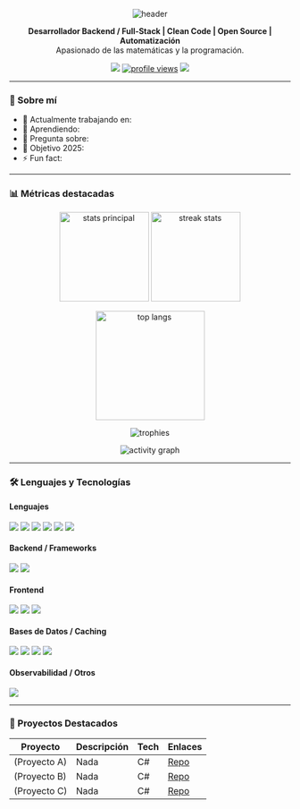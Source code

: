<p align="center">
  <img src="https://capsule-render.vercel.app/api?type=wave&color=0:064E3B,100:10B981&height=220&section=header&text=DevGreem&fontColor=FFFFFF&fontSize=44&animation=fadeIn" alt="header" />
</p>

<p align="center">
  <b>Desarrollador Backend / Full‑Stack | Clean Code | Open Source | Automatización</b><br/>
  Apasionado de las matemáticas y la programación.
</p>

<p align="center">
  <a href="https://github.com/DevGreem?tab=followers"><img src="https://img.shields.io/github/followers/DevGreem?label=Followers&style=for-the-badge&logo=github" /></a>
  <a href="https://github.com/DevGreem"><img src="https://komarev.com/ghpvc/?username=DevGreem&style=for-the-badge&color=0e75b6" alt="profile views" /></a>
  <a href="mailto:ian.pichardo@hotmail.com"><img src="https://img.shields.io/badge/Email-Contactar-blue?style=for-the-badge&logo=gmail" /></a>
</p>

---

### 🧭 Sobre mí
- 🔭 Actualmente trabajando en: 
- 🌱 Aprendiendo: 
- 💬 Pregunta sobre: 
- 🎯 Objetivo 2025:   
- ⚡ Fun fact: 

---

### 📊 Métricas destacadas

<p align="center">
  <img height="160" src="https://github-readme-stats.vercel.app/api?username=DevGreem&show_icons=true&include_all_commits=true&count_private=true&theme=github_dark&hide_border=false" alt="stats principal"/>
  <img height="160" src="https://github-readme-streak-stats.herokuapp.com?user=DevGreem&theme=github_dark&hide_border=false" alt="streak stats"/>
</p>

<p align="center">
  <img height="195" src="https://github-readme-stats.vercel.app/api/top-langs/?username=DevGreem&layout=compact&langs_count=10&theme=github_dark&hide_border=false&size_weight=0.5&count_weight=0.5" alt="top langs"/>
</p>

<p align="center">
  <img src="https://github-profile-trophy.vercel.app/?username=DevGreem&theme=onedark&no-frame=true&no-bg=true&row=1&margin-w=15&margin-h=15" alt="trophies"/>
</p>

<p align="center">
  <img src="https://github-readme-activity-graph.vercel.app/graph?username=DevGreem&hide_border=true&bg_color=0F1419&color=B3B1AD&line=10B981&point=10B981&area=true&area_color=064E3B&title_color=10B981" alt="activity graph"/>
</p>

---

### 🛠️ Lenguajes y Tecnologías

#### Lenguajes
<p>
  <img src="https://img.shields.io/badge/C%23-239120?logo=csharp&logoColor=white&style=flat-square" />
  <img src="https://img.shields.io/badge/Python-3776AB?logo=python&logoColor=white&style=flat-square" />
  <img src="https://img.shields.io/badge/SQL-CC2927?logo=microsoftsqlserver&logoColor=white&style=flat-square" />
  <img src="https://img.shields.io/badge/C++-00599C?logo=c%2B%2B&logoColor=white&style=flat-square" />
  <img src="https://img.shields.io/badge/TypeScript-3178C6?logo=typescript&logoColor=white&style=flat-square" />
  <img src="https://img.shields.io/badge/JavaScript-F7DF1E?logo=javascript&logoColor=222&style=flat-square" />
</p>

#### Backend / Frameworks
<p>
  <img src="https://img.shields.io/badge/Node.js-339933?logo=node.js&logoColor=white&style=flat-square" />
  <img src="https://img.shields.io/badge/FastAPI-009688?logo=fastapi&logoColor=white&style=flat-square" />
</p>

#### Frontend
<p>
  <img src="https://img.shields.io/badge/React-61DAFB?logo=react&logoColor=222&style=flat-square" />
  <img src="https://img.shields.io/badge/Next.js-000000?logo=next.js&logoColor=white&style=flat-square" />
  <img src="https://img.shields.io/badge/TailwindCSS-06B6D4?logo=tailwindcss&logoColor=white&style=flat-square" />
</p>

#### Bases de Datos / Caching
<p>
  <img src="https://img.shields.io/badge/PostgreSQL-4169E1?logo=postgresql&logoColor=white&style=flat-square" />
  <img src="https://img.shields.io/badge/SQL%20Server-CC2927?logo=microsoftsqlserver&logoColor=white&style=flat-square" />
  <img src="https://img.shields.io/badge/MongoDB-47A248?logo=mongodb&logoColor=white&style=flat-square" />
  <img src="https://img.shields.io/badge/SQLite-003B57?logo=sqlite&logoColor=white&style=flat-square" />
</p>

#### Observabilidad / Otros
<p>
  <img src="https://img.shields.io/badge/Postman-FF6C37?logo=postman&logoColor=white&style=flat-square" />
</p>

---

### 🚀 Proyectos Destacados

| Proyecto | Descripción | Tech | Enlaces |
|----------|-------------|------|---------|
| (Proyecto A) | Nada | C# | [Repo](#) |
| (Proyecto B) | Nada | C# | [Repo](#) |
| (Proyecto C) | Nada | C# | [Repo](#) |